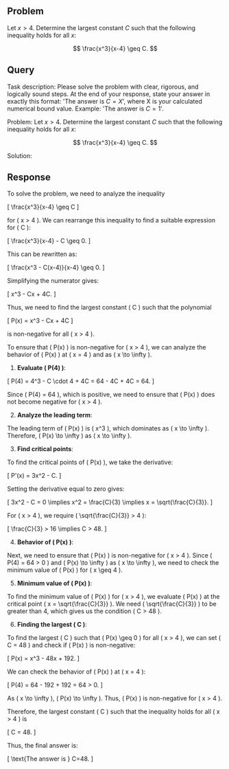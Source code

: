 ## Problem

Let $x > 4$. Determine the largest constant $C$ such that the following inequality holds for all $x$:

$$
\frac{x^3}{x-4} \geq C.
$$

## Query

Task description: Please solve the problem with clear, rigorous, and logically sound steps. At the end of your response, state your answer in exactly this format: 'The answer is $C=X$', where X is your calculated numerical bound value. Example: 'The answer is $C=1$'.

Problem: Let $x > 4$. Determine the largest constant $C$ such that the following inequality holds for all $x$:

$$
\frac{x^3}{x-4} \geq C.
$$

Solution:

## Response

To solve the problem, we need to analyze the inequality 

\[
\frac{x^3}{x-4} \geq C
\]

for \( x > 4 \). We can rearrange this inequality to find a suitable expression for \( C \):

\[
\frac{x^3}{x-4} - C \geq 0.
\]

This can be rewritten as:

\[
\frac{x^3 - C(x-4)}{x-4} \geq 0.
\]

Simplifying the numerator gives:

\[
x^3 - Cx + 4C.
\]

Thus, we need to find the largest constant \( C \) such that the polynomial 

\[
P(x) = x^3 - Cx + 4C
\]

is non-negative for all \( x > 4 \). 

To ensure that \( P(x) \) is non-negative for \( x > 4 \), we can analyze the behavior of \( P(x) \) at \( x = 4 \) and as \( x \to \infty \).

1. **Evaluate \( P(4) \)**:

\[
P(4) = 4^3 - C \cdot 4 + 4C = 64 - 4C + 4C = 64.
\]

Since \( P(4) = 64 \), which is positive, we need to ensure that \( P(x) \) does not become negative for \( x > 4 \).

2. **Analyze the leading term**:

The leading term of \( P(x) \) is \( x^3 \), which dominates as \( x \to \infty \). Therefore, \( P(x) \to \infty \) as \( x \to \infty \).

3. **Find critical points**:

To find the critical points of \( P(x) \), we take the derivative:

\[
P'(x) = 3x^2 - C.
\]

Setting the derivative equal to zero gives:

\[
3x^2 - C = 0 \implies x^2 = \frac{C}{3} \implies x = \sqrt{\frac{C}{3}}.
\]

For \( x > 4 \), we require \( \sqrt{\frac{C}{3}} > 4 \):

\[
\frac{C}{3} > 16 \implies C > 48.
\]

4. **Behavior of \( P(x) \)**:

Next, we need to ensure that \( P(x) \) is non-negative for \( x > 4 \). Since \( P(4) = 64 > 0 \) and \( P(x) \to \infty \) as \( x \to \infty \), we need to check the minimum value of \( P(x) \) for \( x \geq 4 \).

5. **Minimum value of \( P(x) \)**:

To find the minimum value of \( P(x) \) for \( x > 4 \), we evaluate \( P(x) \) at the critical point \( x = \sqrt{\frac{C}{3}} \). We need \( \sqrt{\frac{C}{3}} \) to be greater than 4, which gives us the condition \( C > 48 \).

6. **Finding the largest \( C \)**:

To find the largest \( C \) such that \( P(x) \geq 0 \) for all \( x > 4 \), we can set \( C = 48 \) and check if \( P(x) \) is non-negative:

\[
P(x) = x^3 - 48x + 192.
\]

We can check the behavior of \( P(x) \) at \( x = 4 \):

\[
P(4) = 64 - 192 + 192 = 64 > 0.
\]

As \( x \to \infty \), \( P(x) \to \infty \). Thus, \( P(x) \) is non-negative for \( x > 4 \).

Therefore, the largest constant \( C \) such that the inequality holds for all \( x > 4 \) is 

\[
C = 48.
\]

Thus, the final answer is:

\[
\text{The answer is } C=48.
\]